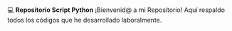 💻 **Repositorio Script Python**
¡Bienvenid@ a mi Repositorio! Aquí respaldo todos los códigos que he desarrollado laboralmente. 
